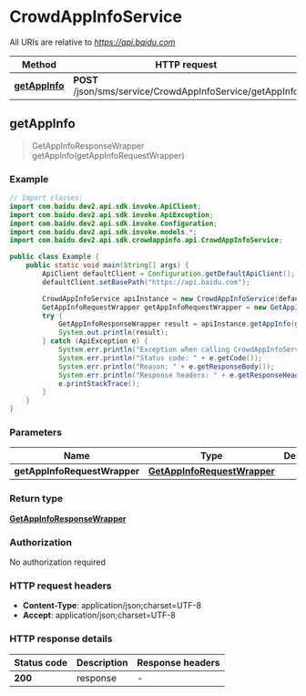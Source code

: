 # CrowdAppInfoService

All URIs are relative to *https://api.baidu.com*

Method | HTTP request | Description
------------- | ------------- | -------------
[**getAppInfo**](CrowdAppInfoService.md#getAppInfo) | **POST** /json/sms/service/CrowdAppInfoService/getAppInfo | 



## getAppInfo

> GetAppInfoResponseWrapper getAppInfo(getAppInfoRequestWrapper)



### Example

```java
// Import classes:
import com.baidu.dev2.api.sdk.invoke.ApiClient;
import com.baidu.dev2.api.sdk.invoke.ApiException;
import com.baidu.dev2.api.sdk.invoke.Configuration;
import com.baidu.dev2.api.sdk.invoke.models.*;
import com.baidu.dev2.api.sdk.crowdappinfo.api.CrowdAppInfoService;

public class Example {
    public static void main(String[] args) {
        ApiClient defaultClient = Configuration.getDefaultApiClient();
        defaultClient.setBasePath("https://api.baidu.com");

        CrowdAppInfoService apiInstance = new CrowdAppInfoService(defaultClient);
        GetAppInfoRequestWrapper getAppInfoRequestWrapper = new GetAppInfoRequestWrapper(); // GetAppInfoRequestWrapper | 
        try {
            GetAppInfoResponseWrapper result = apiInstance.getAppInfo(getAppInfoRequestWrapper);
            System.out.println(result);
        } catch (ApiException e) {
            System.err.println("Exception when calling CrowdAppInfoService#getAppInfo");
            System.err.println("Status code: " + e.getCode());
            System.err.println("Reason: " + e.getResponseBody());
            System.err.println("Response headers: " + e.getResponseHeaders());
            e.printStackTrace();
        }
    }
}
```

### Parameters


Name | Type | Description  | Notes
------------- | ------------- | ------------- | -------------
 **getAppInfoRequestWrapper** | [**GetAppInfoRequestWrapper**](GetAppInfoRequestWrapper.md)|  |

### Return type

[**GetAppInfoResponseWrapper**](GetAppInfoResponseWrapper.md)

### Authorization

No authorization required

### HTTP request headers

- **Content-Type**: application/json;charset=UTF-8
- **Accept**: application/json;charset=UTF-8


### HTTP response details
| Status code | Description | Response headers |
|-------------|-------------|------------------|
| **200** | response |  -  |

